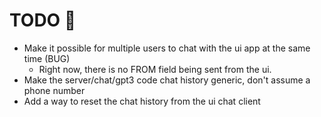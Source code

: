 # TODO 🌈


- Make it possible for multiple users to chat with the ui app at the same time (BUG)
  - Right now, there is no FROM field being sent from the ui.
- Make the server/chat/gpt3 code chat history generic, don't assume a phone number
- Add a way to reset the chat history from the ui chat client

